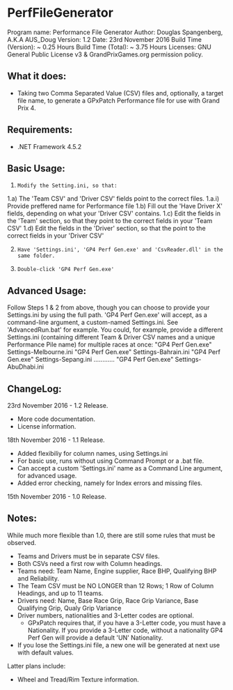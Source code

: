 # PerfFileGenerator

Program name: 		Performance File Generator
Author: 		Douglas Spangenberg, A.K.A AUS_Doug
Version: 		1.2
Date: 			23rd November 2016
Build Time (Version): 	~ 0.25 Hours
Build Time (Total): 	~ 3.75 Hours
Licenses:               GNU General Public License v3 & GrandPrixGames.org permission policy.

What it does:
---------------------------
 - Taking two Comma Separated Value (CSV) files and, optionally, a target file name, to generate 
 a GPxPatch Performance file for use with Grand Prix 4.

Requirements:
-----------------------------
 - .NET Framework 4.5.2

Basic Usage:
-----------------------------
1)     Modify the Setting.ini, so that:
1.a)   The 'Team CSV' and 'Driver CSV' fields point to the correct files.
1.a.i) Provide preffered name for Performance file
1.b)   Fill out the 'Have Driver X' fields, depending on what your 'Driver CSV' contains.
1.c)   Edit the fields in the 'Team' section, so that they point to the correct fields in your 'Team CSV'
1.d)   Edit the fields in the 'Driver' section, so that the point to the correct fields in your 'Driver CSV'

2)     Have 'Settings.ini', 'GP4 Perf Gen.exe' and 'CsvReader.dll' in the same folder.
3)     Double-click 'GP4 Perf Gen.exe'

Advanced Usage:
-----------------------------
Follow Steps 1 & 2 from above, though you can choose to provide your Settings.ini by using the full path.
'GP4 Perf Gen.exe' will accept, as a command-line argument, a custom-named Settings.ini.
See 'AdvancedRun.bat' for example.
You could, for example, provide a different Settings.ini (containing different Team & Driver CSV names and a unique Performance Pile name) for multiple races at once:
"GP4 Perf Gen.exe" Settings-Melbourne.ini
"GP4 Perf Gen.exe" Settings-Bahrain.ini
"GP4 Perf Gen.exe" Settings-Sepang.ini
............
"GP4 Perf Gen.exe" Settings-AbuDhabi.ini

ChangeLog:
-----------------------------
23rd November 2016 - 1.2 Release.
- More code documentation.
- License information.

18th November 2016 - 1.1 Release.
- Added flexibiliy for column names, using Settings.ini
- For basic use, runs without using Command Prompt or a .bat file.
- Can accept a custom 'Settings.ini' name as a Command Line argument, for advanced usage.
- Added error checking, namely for Index errors and missing files.

15th November 2016 - 1.0 Release.

Notes:
-----------------------------
While much more flexible than 1.0, there are still some rules that must be observed.
- Teams and Drivers must be in separate CSV files.
- Both CSVs need a first row with Column headings.
- Teams need: Team Name, Engine supplier, Race BHP, Qualifying BHP and Reliability.
- The Team CSV must be NO LONGER than 12 Rows; 1 Row of Column Headings, and up to 11 teams.
- Drivers need: Name, Base Race Grip, Race Grip Variance, Base Qualifying Grip, Qualy Grip Variance
- Driver numbers, nationalities and 3-Letter codes are optional.
  - GPxPatch requires that, if you have a 3-Letter code, you must have a Nationality.
    If you provide a 3-Letter code, without a nationality GP4 Perf Gen will provide a default 'UN' Nationality.
- If you lose the Settings.ini file, a new one will be generated at next use with default values.

Latter plans include:
* Wheel and Tread/Rim Texture information.